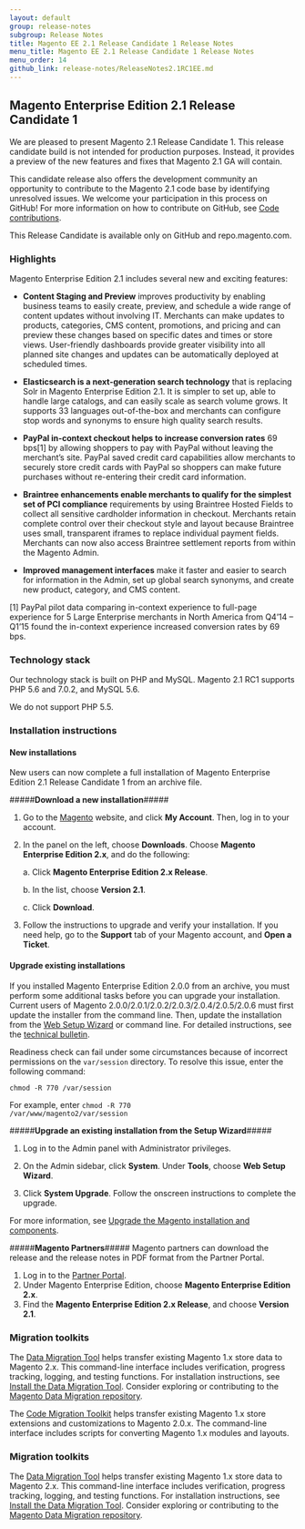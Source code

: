 ```yaml
---
layout: default
group: release-notes
subgroup: Release Notes
title: Magento EE 2.1 Release Candidate 1 Release Notes 
menu_title: Magento EE 2.1 Release Candidate 1 Release Notes 
menu_order: 14
github_link: release-notes/ReleaseNotes2.1RC1EE.md
---
```


<h2>Magento Enterprise Edition 2.1 Release Candidate 1</h2>
We are pleased to present Magento 2.1 Release Candidate 1. This release candidate build is not intended for production purposes. Instead, it provides a preview of the new features and fixes that Magento 2.1 GA will contain.

This candidate release also offers the development community an opportunity to contribute to the Magento 2.1 code base by identifying unresolved issues. We welcome your participation in this process on GitHub! For more information on how to contribute on GitHub, see <a href="{{ site.gdeurl }}contributor-guide/contributing.html" target="_blank">Code contributions</a>. 

This Release Candidate is available only on GitHub and repo.magento.com. 

<h3>Highlights</h3>

Magento Enterprise Edition 2.1 includes several new and exciting features:

* **Content Staging and Preview** improves productivity by enabling business teams to easily create, preview, and schedule a wide range of content updates without involving IT. Merchants can make updates to products, categories, CMS content, promotions, and pricing and can preview these changes based on specific dates and times or store views. User-friendly dashboards provide greater visibility into all planned site changes and updates can be automatically deployed at scheduled times.
 
* **Elasticsearch is a next-generation search technology** that is replacing Solr in Magento Enterprise Edition 2.1. It is simpler to set up, able to handle large catalogs, and can easily scale as search volume grows. It supports 33 languages out-of-the-box and merchants can configure stop words and synonyms to ensure high quality search results.

* **PayPal in-context checkout helps to increase conversion rates** 69 bps[1] by allowing shoppers to pay with PayPal without leaving the merchant’s site. PayPal saved credit card capabilities allow merchants to securely store credit cards with PayPal so shoppers can make future purchases without re-entering their credit card information.
 
* **Braintree enhancements enable merchants to qualify for the simplest set of PCI compliance** requirements by using Braintree Hosted Fields to collect all sensitive cardholder information in checkout. Merchants retain complete control over their checkout style and layout because Braintree uses small, transparent iframes to replace individual payment fields. Merchants can now also access Braintree settlement reports from within the Magento Admin.
 
* **Improved management interfaces** make it faster and easier to search for information in the Admin, set up global search synonyms, and create new product, category, and CMS content.
 
[1] PayPal pilot data comparing in-context experience to full-page experience for 5 Large Enterprise merchants in North America from Q4’14 – Q1’15 found the in-context experience increased conversion rates by 69 bps.









<h3>Technology stack</h3>

Our technology stack is built on PHP and MySQL. Magento 2.1 RC1 supports PHP 5.6 and 7.0.2, and MySQL 5.6.

We do not support PHP 5.5. 


<h3>Installation instructions</h3>


<h4>New installations</h4>
New users can now complete a full installation of Magento Enterprise Edition 2.1 Release Candidate 1 from an archive file.

#####<b>Download a new installation</b>#####
1. Go to the <a href="https://www.magento.com/" target="_blank">Magento</a> website, and click **My Account**. Then, log in to your account. 
2. In the panel on the left, choose **Downloads**. Choose **Magento Enterprise Edition 2.x**, and do the following:

	a.	Click **Magento Enterprise Edition 2.x Release**.

	b.	In the list, choose **Version 2.1**.

	c.	Click **Download**.

3.	Follow the instructions to upgrade and verify your installation. If you need help, go to the **Support** tab of your Magento account, and **Open a Ticket**.


<h4>Upgrade existing installations</h4>
If you installed Magento Enterprise Edition 2.0.0 from an archive, you must perform some additional tasks before you can upgrade your installation. Current users of Magento 2.0.0/2.0.1/2.0.2/2.0.3/2.0.4/2.0.5/2.0.6 must first update the installer from the command line. Then, update the installation from the <a href="http://docs.magento.com/m2/ce/user_guide/system/web-setup-wizard.html" target="_blank">Web Setup Wizard</a> or command line. For detailed instructions, see the <a href="{{ site.gdeurl }}release-notes/tech_bull_201-upgrade.html" target="_blank">technical bulletin</a>.

Readiness check can fail under some circumstances because of incorrect permissions on the `var/session` directory. To resolve this issue, enter the following command:

<code>chmod -R 770 <your Magento install dir>/var/session</code>

For example, enter <code>chmod -R 770 /var/www/magento2/var/session</code>


#####<b>Upgrade an existing installation from the Setup Wizard</b>#####

1. Log in to the Admin panel with Administrator privileges.

2.	On the Admin sidebar, click **System**. Under **Tools**,  choose **Web Setup Wizard**.

3.	Click  **System Upgrade**. Follow the onscreen instructions to complete the upgrade.

For more information, see <a href="{{ site.gdeurl }}comp-mgr/bk-compman-upgrade-guide.html" target="_blank">Upgrade the Magento installation and components</a>.

#####<b>Magento Partners</b>#####
Magento partners can download the release and the release notes in PDF format from the Partner Portal.

1.	Log in to the <a href="https://magento.com/partners/become-a-partner" target="_blank">Partner Portal</a>.
2.	Under Magento Enterprise Edition, choose **Magento Enterprise Edition 2.x**.
3.	Find the **Magento Enterprise Edition 2.x Release**, and choose **Version 2.1**.

<h3>Migration toolkits</h3>
The <a href="{{ site.gdeurl }}migration/migration-migrate.html" target="_blank">Data Migration Tool</a> helps transfer existing Magento 1.x store data to Magento 2.x. This command-line interface includes verification, progress tracking, logging, and testing functions. For installation instructions, see  <a href="{{ site.gdeurl }}migration/migration-tool-install.html" target="_blank">Install the Data Migration Tool</a>. Consider exploring or contributing to the <a href="https://github.com/magento/data-migration-tool" target="_blank"> Magento Data Migration repository</a>.

The <a href="https://github.com/magento/code-migration" target="_blank">Code Migration Toolkit</a> helps transfer existing Magento 1.x store extensions and customizations to Magento 2.0.x. The command-line interface includes scripts for converting Magento 1.x modules and layouts.

<h3>Migration toolkits</h3>
The <a href="{{ site.gdeurl }}migration/migration-migrate.html" target="_blank">Data Migration Tool</a> helps transfer existing Magento 1.x store data to Magento 2.x. This command-line interface includes verification, progress tracking, logging, and testing functions. For installation instructions, see  <a href="{{ site.gdeurl }}migration/migration-tool-install.html" target="_blank">Install the Data Migration Tool</a>. Consider exploring or contributing to the <a href="https://github.com/magento/data-migration-tool" target="_blank"> Magento Data Migration repository</a>.










